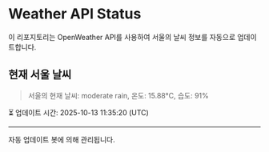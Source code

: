 
# Weather API Status

이 리포지토리는 OpenWeather API를 사용하여 서울의 날씨 정보를 자동으로 업데이트합니다.

## 현재 서울 날씨
> 서울의 현재 날씨: moderate rain, 온도: 15.88°C, 습도: 91%

⏳ 업데이트 시간: 2025-10-13 11:35:20 (UTC)

---
자동 업데이트 봇에 의해 관리됩니다.
